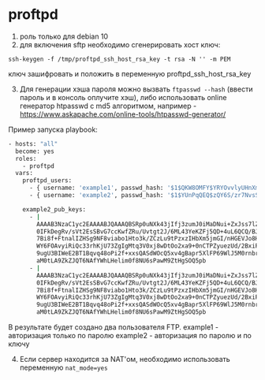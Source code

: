 # proftpd

1. роль только для debian 10
2. для включения sftp необходимо сгенерировать хост ключ:

`ssh-keygen -f /tmp/proftpd_ssh_host_rsa_key -t rsa -N '' -m PEM`

ключ зашифровать и положить в переменную proftpd_ssh_host_rsa_key

3. Для генерации хэша пароля можно вызвать ``ftpasswd --hash`` (ввести пароль и в консоль оплучите хэш), либо использовать online генератор htpasswd с md5 алгоритмом, например - https://www.askapache.com/online-tools/htpasswd-generator/

Пример запуска playbook:
```bash
- hosts: "all"
  become: yes
  roles:
    - proftpd
  vars:
    proftpd_users:
      - { username: 'example1', passwd_hash: '$1$QKW8OMFY$YRYOvvlyUHnXmJV9NqI8Q1' }
      - { username: 'example2', passwd_hash: '$1$YUnPqQEQ$zQY6S/zr7NvsS65d/AWFc.', pub_keys: "{{ example2_pub_keys }}" }

    example2_pub_keys:
      - |
        AAAAB3NzaC1yc2EAAAABJQAAAQBSRp0uNXk43jIfj3zumJ0iMaDNui+ZxJss7lZ5
        0IFkDegRv/sVt2EsSBvG7ccKwfZRu/Uvtgt2J/6ML43YeKZFj5QD+4uL6QCQ/BJ6
        7Bi8f+FtnalIZHSg9NF8viabo1Hto3k/ZCzLu9tPzxzIHbXm5jmGI/nHGEVJo8Hg
        WY6FOAvyiRiQc33rhKjU73ZgIgMtq3V0xj8wDtOo2xa9+0nCTPZyuezUd/2BxiPC
        9ugU3BIWeE2BT1Bqvq48oPi2f+xxsQASdWOcQ5xv4gBapr5XlFP69WlJ5M0rnbrk
        aM0tLA9ZkZJQT6NAfYWhLHelim0f8NU6sPawM9ZtHgSOQ5pb
      - |
        AAAAB3NzaC1yc2EAAAABJQAAAQBSRp0uNXk43jIfj3zumJ0iMaDNui+ZxJss7lZ5
        0IFkDegRv/sVt2EsSBvG7ccKwfZRu/Uvtgt2J/6ML43YeKZFj5QD+4uL6QCQ/BJ6
        7Bi8f+FtnalIZHSg9NF8viabo1Hto3k/ZCzLu9tPzxzIHbXm5jmGI/nHGEVJo8Hg
        WY6FOAvyiRiQc33rhKjU73ZgIgMtq3V0xj8wDtOo2xa9+0nCTPZyuezUd/2BxiPC
        9ugU3BIWeE2BT1Bqvq48oPi2f+xxsQASdWOcQ5xv4gBapr5XlFP69WlJ5M0rnbrk
        aM0tLA9ZkZJQT6NAfYWhLHelim0f8NU6sPawM9ZtHgSOQ5pb
```

В результате будет создано два пользователя FTP.
example1 - авторизация только по паролю
example2 - авторизация по паролю и по ключу 

4. Если сервер находится за NAT'ом, необходимо использовать переменную `nat_mode=yes`
